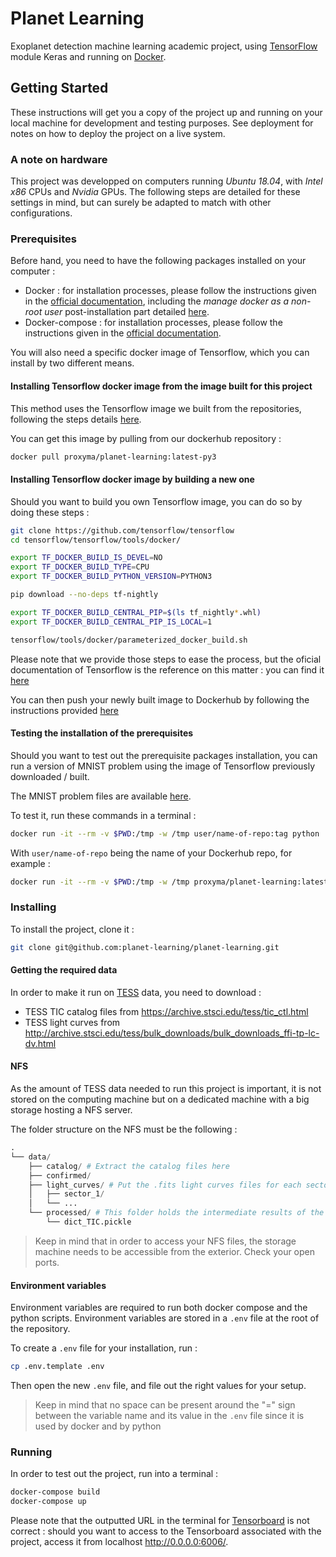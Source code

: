 # Planet Learning

Exoplanet detection machine learning academic project, using [TensorFlow](https://www.tensorflow.org/) module Keras and running on [Docker](https://www.docker.com/).

## Getting Started

These instructions will get you a copy of the project up and running on your local machine for development and testing purposes. See deployment for notes on how to deploy the project on a live system.

### A note on hardware

This project was developped on computers running *Ubuntu 18.04*, with *Intel x86* CPUs and *Nvidia* GPUs. The following steps are detailed for these settings in mind, but can surely be adapted to match with other configurations.

### Prerequisites

Before hand, you need to have the following packages installed on your computer : 

* Docker : for installation processes, please follow the instructions given in the [official documentation](https://docs.docker.com/install/linux/docker-ce/ubuntu/), including the *manage docker as a non-root user* post-installation part detailed [here](https://docs.docker.com/install/linux/linux-postinstall/).
* Docker-compose : for installation processes, please follow the instructions given in the [official documentation](https://docs.docker.com/install/linux/docker-ce/ubuntu/).

You will also need a specific docker image of Tensorflow, which you can install by two different means.

#### Installing Tensorflow docker image from the image built for this project

This method uses the Tensorflow image we built from the repositories, following the steps details [here](https://github.com/tensorflow/tensorflow/tree/master/tensorflow/tools/docker).

You can get this image by pulling from our dockerhub repository : 

```sh
docker pull proxyma/planet-learning:latest-py3
```

#### Installing Tensorflow docker image by building a new one

Should you want to build you own Tensorflow image, you can do so by doing these steps :

```sh
git clone https://github.com/tensorflow/tensorflow
cd tensorflow/tensorflow/tools/docker/

export TF_DOCKER_BUILD_IS_DEVEL=NO
export TF_DOCKER_BUILD_TYPE=CPU
export TF_DOCKER_BUILD_PYTHON_VERSION=PYTHON3

pip download --no-deps tf-nightly

export TF_DOCKER_BUILD_CENTRAL_PIP=$(ls tf_nightly*.whl)
export TF_DOCKER_BUILD_CENTRAL_PIP_IS_LOCAL=1

tensorflow/tools/docker/parameterized_docker_build.sh
```

Please note that we provide those steps to ease the process, but the oficial documentation of Tensorflow is the reference on this matter : you can find it [here](https://github.com/tensorflow/tensorflow/tree/master/tensorflow/tools/dockerfiles)

You can then push your newly built image to Dockerhub by following the instructions provided [here](https://docs.docker.com/docker-hub/repos/)

#### Testing the installation of the prerequisites

Should you want to test out the prerequisite packages installation, you can run a version of MNIST problem using the image of Tensorflow previously downloaded / built.

The MNIST problem files are available [here](https://github.com/tensorflow/tensorflow/tree/master/tensorflow/examples/tutorials/mnist).

To test it, run these commands in a terminal : 

```sh
docker run -it --rm -v $PWD:/tmp -w /tmp user/name-of-repo:tag python ./hello_world.py
```

With ```user/name-of-repo``` being the name of your Dockerhub repo, for example : 

```sh
docker run -it --rm -v $PWD:/tmp -w /tmp proxyma/planet-learning:latest-py3 python ./hello_world.py
```

### Installing

To install the project, clone it : 

```sh
git clone git@github.com:planet-learning/planet-learning.git
```

#### Getting the required data

In order to make it run on [TESS](https://fr.wikipedia.org/wiki/Transiting_Exoplanet_Survey_Satellite) data, you need to download : 

- TESS TIC catalog files from https://archive.stsci.edu/tess/tic_ctl.html
- TESS light curves from http://archive.stsci.edu/tess/bulk_downloads/bulk_downloads_ffi-tp-lc-dv.html

#### NFS

As the amount of TESS data needed to run this project is important, it is not stored on the computing machine but on a dedicated machine with a big storage hosting a NFS server.

The folder structure on the NFS must be the following :

```py
.
└── data/
    ├── catalog/ # Extract the catalog files here
    ├── confirmed/
    ├── light_curves/ # Put the .fits light curves files for each sector here
    │   ├── sector_1/
    │   └── ...
    └── processed/ # This folder holds the intermediate results of the scripts
        └── dict_TIC.pickle
```

>Keep in mind that in order to access your NFS files, the storage machine needs to be accessible from the exterior. Check your open ports.

#### Environment variables

Environment variables are required to run both docker compose and the python scripts. Environment variables are stored in a `.env` file at the root of the repository.

To create a `.env` file for your installation, run :

```sh
cp .env.template .env
```

Then open the new `.env` file, and file out the right values for your setup.

>Keep in mind that no space can be present around the "=" sign between the variable name and its value in the `.env` file since it is used by docker and by python

### Running

In order to test out the project, run into a terminal :

```sh
docker-compose build
docker-compose up
```

Please note that the outputted URL in the terminal for [Tensorboard]() is not correct : should you want to access to the Tensorboard associated with the project, access it from localhost http://0.0.0.0:6006/.